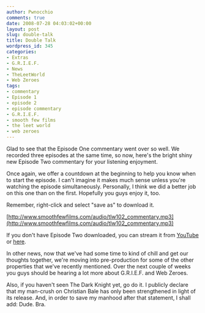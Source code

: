```yaml
---
author: Pwnocchio
comments: true
date: 2008-07-28 04:03:02+00:00
layout: post
slug: double-talk
title: Double Talk
wordpress_id: 345
categories:
- Extras
- G.R.I.E.F.
- News
- TheLeetWorld
- Web Zeroes
tags:
- commentary
- Episode 1
- episode 2
- episode commentary
- G.R.I.E.F.
- smooth few films
- the leet world
- web zeroes
---
```


Glad to see that the Episode One commentary went over so well. We recorded three episodes at the same time, so now, here's the bright shiny new Episode Two commentary for your listening enjoyment.

Once again, we offer a countdown at the beginning to help you know when to start the episode. I can't imagine it makes much sense unless you're watching the episode simultaneously. Personally, I think we did a better job on this one than on the first. Hopefully you guys enjoy it, too.

Remember, right-click and select "save as" to download it.

[http://www.smoothfewfilms.com/audio/tlw102_commentary.mp3](http://www.smoothfewfilms.com/audio/tlw102_commentary.mp3)

If you don't have Episode Two downloaded, you can stream it from [YouTube](http://youtube.com/watch?v=UfXT4TW6yq8) or [here](http://www.smoothfewfilms.com/2007/08/22/dirty-deeds/).

In other news, now that we've had some time to kind of chill and get our thoughts together, we're moving into pre-production for some of the other properties that we've recently mentioned. Over the next couple of weeks you guys should be hearing a lot more about G.R.I.E.F. and Web Zeroes.

Also, if you haven't seen The Dark Knight yet, go do it. I publicly declare that my man-crush on Christian Bale has only been strengthened in light of its release. And, in order to save my manhood after that statement, I shall add: Dude. Bra.
